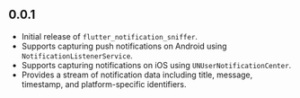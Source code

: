 ## 0.0.1
- Initial release of `flutter_notification_sniffer`.
- Supports capturing push notifications on Android using `NotificationListenerService`.
- Supports capturing notifications on iOS using `UNUserNotificationCenter`.
- Provides a stream of notification data including title, message, timestamp, and platform-specific identifiers.